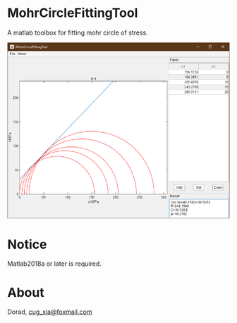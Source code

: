# MohrCircleFittingTool
A matlab toolbox for fitting mohr circle of stress.

![Example](https://github.com/CUGxia/MohrCircleFittingTool/blob/master/images/Fig1%20Example%20of%20Results.png?raw=true)

# Notice
Matlab2018a or later is required.

# About
Dorad, cug_xia@foxmail.com
